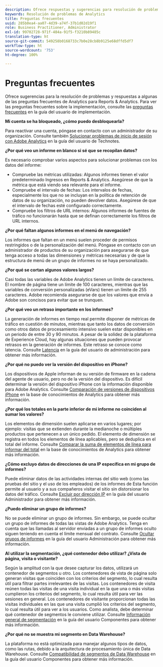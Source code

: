 ```yaml
---
description: Ofrece respuestas y sugerencias para resolución de problemas a algunas de las preguntas más frecuentes de Analytics.
keywords: Resolución de problemas de Analytics
title: Preguntas frecuentes
uuid: 285b0ea4-aa07-4d39-a74f-37b1d02d19f1
role: Business Practitioner, Administrator
exl-id: 99702728-971f-484a-91f5-f3210b89485c
translation-type: ht
source-git-commit: 549258b0168733c7b0e28cb8b9125e68dffd5df7
workflow-type: ht
source-wordcount: '753'
ht-degree: 100%

---
```


# Preguntas frecuentes

Ofrece sugerencias para la resolución de problemas y respuestas a algunas de las preguntas frecuentes de Analytics para Reports &amp; Analytics. Para ver las preguntas frecuentes sobre la implementación, consulte las [preguntas frecuentes](/help/implement/faq.md) en la guía del usuario de implementación.

**Mi cuenta se ha bloqueado, ¿cómo puedo desbloquearla?**

Para reactivar una cuenta, póngase en contacto con un administrador de su organización. Consulte también [Solucionar problemas de inicio de sesión con Adobe Analytics](/help/technotes/troubleshoot-login.md) en la guía del usuario de Technotes.

**¿Por qué veo un informe en blanco si sé que se recopilan datos?**

Es necesario comprobar varios aspectos para solucionar problemas con los datos del informe:

* Compruebe las métricas utilizadas: Algunos informes tienen el valor predeterminado Ingresos en Reports &amp; Analytics. Asegúrese de que la métrica que está viendo sea relevante para el informe.
* Compruebe el intervalo de fechas: Los intervalos de fechas, especialmente los que no se incluyan en la política de retención de datos de su organización, no pueden devolver datos. Asegúrese de que el intervalo de fechas esté configurado correctamente.
* Compruebe los filtros de URL internos: Algunos informes de fuentes de tráfico no funcionarán hasta que se definan correctamente los filtros de URL internos.

**¿Por qué faltan algunos informes en el menú de navegación?**

Los informes que faltan en un menú suelen proceder de permisos restringidos o de la personalización del menú. Póngase en contacto con un administrador de productos de su organización para asegurarse de que tenga acceso a todas las dimensiones y métricas necesarias y de que la estructura de menú de un grupo de informes no se haya personalizado.

**¿Por qué se cortan algunos valores largos?**

Casi todas las variables de Adobe Analytics tienen un límite de caracteres. El nombre de página tiene un límite de 100 caracteres, mientras que las variables de conversión personalizadas (eVars) tienen un límite de 255 caracteres. Adobe recomienda asegurarse de que los valores que envía a Adobe son concisos para evitar que se trunquen.

**¿Por qué veo un retraso importante en los informes?**

La generación de informes en tiempo real permite disponer de métricas de tráfico en cuestión de minutos, mientras que tanto los datos de conversión como otros datos de procesamiento intensivo suelen estar disponibles en un periodo de entre 30 y 90 minutos. A pesar de la solidez de la plataforma de Experience Cloud, hay algunas situaciones que pueden provocar retrasos en la generación de informes. Este retraso se conoce como latencia. Consulte [Latencia](/help/technotes/latency.md) en la guía del usuario de administración para obtener más información.

**¿Por qué no puedo ver la versión del dispositivo en iPhone?**

Los dispositivos de Apple informan de su versión de firmware en la cadena del agente de usuario, pero no de la versión del dispositivo. Es difícil determinar la versión del dispositivo iPhone con la información disponible para Adobe Analytics. Consulte [Comparación de versiones de dispositivos iPhone](https://helpx.adobe.com/es/analytics/kb/comparing-iphone-device-versions.html) en la base de conocimientos de Analytics para obtener más información.

**¿Por qué los totales en la parte inferior de mi informe no coinciden al sumar los valores?**

Los elementos de dimensión suelen aplicarse en varios lugares; por ejemplo: visitas que se extienden durante la medianoche o múltiples productos que pertenecen a un único pedido. El elemento de dimensión se registra en todos los elementos de línea aplicables, pero se deduplica en el total del informe. Consulte [Comparar la suma de elementos de línea para informar del total](https://helpx.adobe.com/es/analytics/kb/sum-line-items-different-from-total.html) en la base de conocimientos de Analytics para obtener más información.

**¿Cómo excluyo datos de direcciones de una IP específica en mi grupo de informes?**

Puede eliminar datos de las actividades internas del sitio web (como las pruebas del sitio y el uso de los empleados) de los informes de Esta función permite al usuario y a sus compañeros visitar el sitio sin distorsionar los datos del tráfico. Consulte [Excluir por dirección IP](/help/admin/admin/exclude-ip.md) en la guía del usuario Administrador para obtener más información.

**¿Puedo eliminar un grupo de informes?**

No se puede eliminar un grupo de informes. Sin embargo, se puede ocultar un grupo de informes de todas las vistas de Adobe Analytics. Tenga en cuenta que las llamadas al servidor enviadas a un grupo de informes oculto siguen teniendo en cuenta el límite mensual del contrato. Consulte [Ocultar grupos de informes](/help/admin/company/c-hide-report-suites.md) en la guía del usuario Administración para obtener más información.

**Al utilizar la segmentación, ¿qué contenedor debo utilizar? ¿Vista de página, visita o visitante?**

Según la amplitud con la que desee capturar los datos, utilizará un contenedor de segmentos u otro. Los contenedores de vista de página solo generan visitas que coinciden con los criterios del segmento, lo cual resulta útil para filtrar partes irrelevantes de las visitas. Los contenedores de visita reúnen todas las visitas de una visita individual en la que una o más visitas cumplieron los criterios del segmento, lo cual resulta útil para ver las sesiones en general. Los contenedores de visitante proporcionan todas las visitas individuales en las que una visita cumplió los criterios del segmento, lo cual resulta útil para ver a los usuarios. Como analista, debe determinar qué contenedor de segmentos le conviene utilizar. Consulte [Información general de segmentación](/help/components/segmentation/seg-overview.md) en la guía del usuario Componentes para obtener más información.

**¿Por qué no se muestra mi segmento en Data Warehouse?**

La plataforma no está optimizada para manejar algunos tipos de datos, como las rutas, debido a la arquitectura de procesamiento única de Data Warehouse. Consulte [Compatibilidad de segmentos de Data Warehouse](/help/components/segmentation/seg-reference/seg-compatibility.md) en la guía del usuario Componentes para obtener más información.
